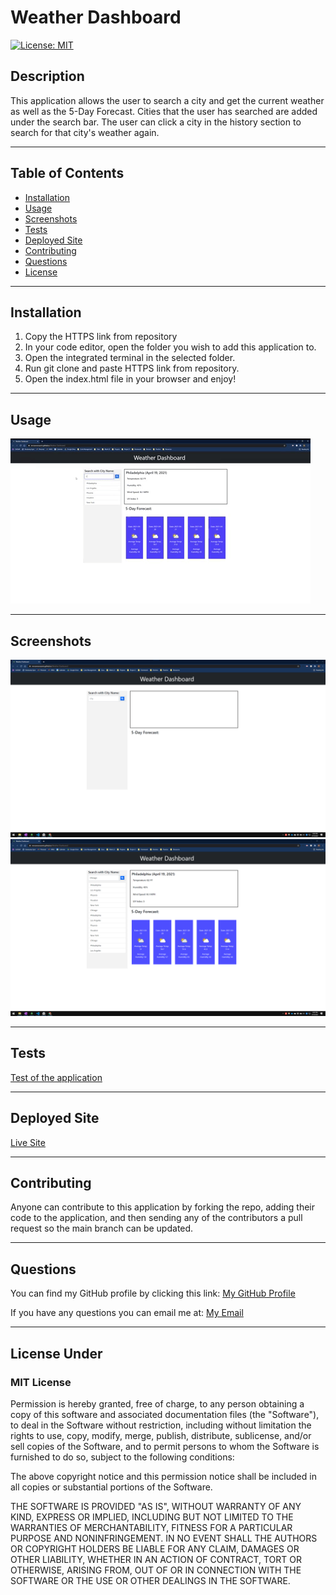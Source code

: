# Weather Dashboard
[![License: MIT](https://img.shields.io/badge/License-MIT-yellow.svg)](https://opensource.org/licenses/MIT)

## Description 
This application allows the user to search a city and get the current weather as well as the 5-Day Forecast. Cities that the user has searched are added under the search bar. The user can click a city in the history section to search for that city's weather again.


---

## Table of Contents

* [Installation](#installation)
* [Usage](#usage)
* [Screenshots](#screenshots)
* [Tests](#tests)
* [Deployed Site](#deployed-site)
* [Contributing](#contributing)
* [Questions](#questions)
* [License](#license)


---

## Installation
1) Copy the HTTPS link from repository 
2) In your code editor, open the folder you wish to add this application to. 
3) Open the integrated terminal in the selected folder. 
4) Run git clone and paste HTTPS link from repository. 
5) Open the index.html file in your browser and enjoy!

---

## Usage 
![Applicaton in use](Public/reference/giphy.gif)

---

## Screenshots
![Weather-Dashboard](Public/reference/1.png)
![Weather-Dashboard](Public/reference/2.png)



---

## Tests
[Test of the application](https://drive.google.com/file/d/1gmQA90-XtFLFtzZs3vZsvpEffrfAWcJe/view?usp=sharing)

---

## Deployed Site
[Live Site](https://mrosavourazeris.github.io/Weather-Dashboard/)

---

## Contributing
Anyone can contribute to this application by forking the repo, adding their code to the application, and then sending any of the contributors a pull request so the main branch can be updated.

---

## Questions

You can find my GitHub profile by clicking this link: [My GitHub Profile](https://github.com/mrosavourazeris)

If you have any questions you can email me at: [My Email](test@test.com)

---

## License Under

### MIT License

Permission is hereby granted, free of charge, to any person obtaining a copy
of this software and associated documentation files (the "Software"), to deal
in the Software without restriction, including without limitation the rights
to use, copy, modify, merge, publish, distribute, sublicense, and/or sell
copies of the Software, and to permit persons to whom the Software is
furnished to do so, subject to the following conditions:

The above copyright notice and this permission notice shall be included in all
copies or substantial portions of the Software.

THE SOFTWARE IS PROVIDED "AS IS", WITHOUT WARRANTY OF ANY KIND, EXPRESS OR
IMPLIED, INCLUDING BUT NOT LIMITED TO THE WARRANTIES OF MERCHANTABILITY,
FITNESS FOR A PARTICULAR PURPOSE AND NONINFRINGEMENT. IN NO EVENT SHALL THE
AUTHORS OR COPYRIGHT HOLDERS BE LIABLE FOR ANY CLAIM, DAMAGES OR OTHER
LIABILITY, WHETHER IN AN ACTION OF CONTRACT, TORT OR OTHERWISE, ARISING FROM,
OUT OF OR IN CONNECTION WITH THE SOFTWARE OR THE USE OR OTHER DEALINGS IN THE
SOFTWARE.
